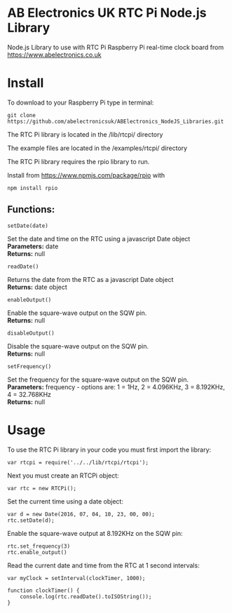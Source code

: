 AB Electronics UK RTC Pi Node.js Library
=====

Node.js Library to use with RTC Pi Raspberry Pi real-time clock board from https://www.abelectronics.co.uk

Install
====

To download to your Raspberry Pi type in terminal: 

```
git clone https://github.com/abelectronicsuk/ABElectronics_NodeJS_Libraries.git
```
The RTC Pi library is located in the /lib/rtcpi/ directory

The example files are located in the /examples/rtcpi/ directory

The RTC Pi library requires the rpio library to run.

Install from https://www.npmjs.com/package/rpio with
```
npm install rpio
```

Functions:
----------

```
setDate(date) 
```
Set the date and time on the RTC using a javascript Date object   
**Parameters:** date   
**Returns:** null

```
readDate() 
```
Returns the date from the RTC as a javascript Date object     
**Returns:** date object


```
enableOutput() 
```
Enable the square-wave output on the SQW pin.  
**Returns:** null

```
disableOutput()
```
Disable the square-wave output on the SQW pin.   
**Returns:** null

```
setFrequency()
```
Set the frequency for the square-wave output on the SQW pin.   
**Parameters:** frequency - options are: 1 = 1Hz, 2 = 4.096KHz, 3 = 8.192KHz, 4 = 32.768KHz   
**Returns:** null

Usage
====

To use the RTC Pi library in your code you must first import the library:
```
var rtcpi = require('../../lib/rtcpi/rtcpi');
```

Next you must create an RTCPi object:

```
var rtc = new RTCPi();
```
Set the current time using a date object:
```
var d = new Date(2016, 07, 04, 10, 23, 00, 00);
rtc.setDate(d);
```
Enable the square-wave output at 8.192KHz on the SQW pin:
```
rtc.set_frequency(3)
rtc.enable_output()
```
Read the current date and time from the RTC at 1 second intervals:
```
var myClock = setInterval(clockTimer, 1000);

function clockTimer() {    
    console.log(rtc.readDate().toISOString());
}
```
